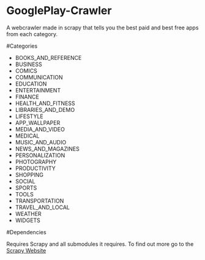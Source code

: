 GooglePlay-Crawler
==================

A webcrawler made in scrapy that tells you the best paid and best free apps from each category.


#Categories
* BOOKS_AND_REFERENCE
* BUSINESS
* COMICS
* COMMUNICATION
* EDUCATION
* ENTERTAINMENT
* FINANCE
* HEALTH_AND_FITNESS
* LIBRARIES_AND_DEMO
* LIFESTYLE
* APP_WALLPAPER
* MEDIA_AND_VIDEO
* MEDICAL
* MUSIC_AND_AUDIO
* NEWS_AND_MAGAZINES
* PERSONALIZATION
* PHOTOGRAPHY
* PRODUCTIVITY
* SHOPPING
* SOCIAL
* SPORTS
* TOOLS
* TRANSPORTATION
* TRAVEL_AND_LOCAL
* WEATHER
* WIDGETS

#Dependencies

Requires Scrapy and all submodules it requires. To find out more go to the [Scrapy Website](http://doc.scrapy.org/en/latest/intro/install.html#intro-install)
